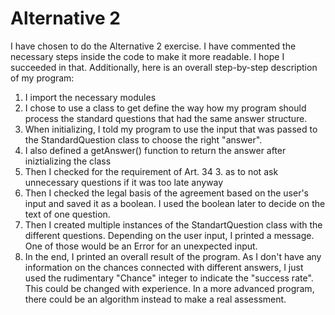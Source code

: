 # Alternative 2

I have chosen to do the Alternative 2 exercise. I have commented the necessary steps inside the code to make it more readable. I hope I succeeded in that. Additionally, here is an overall step-by-step description of my program:

1. I import the necessary modules
2. I chose to use a class to get define the way how my program should process the standard questions that had the same answer structure.
3. When initializing, I told my program to use the input that was passed to the StandardQuestion class to choose the right "answer".
4. I also defined a getAnswer() function to return the answer after iniztializing the class
5. Then I checked for the requirement of Art. 34 3. as to not ask unnecessary questions if it was too late anyway
6. Then I checked the legal basis of the agreement based on the user's input and saved it as a boolean. I used the boolean later to decide on the text of one question. 
7. Then I created multiple instances of the StandartQuestion class with the different questions. Depending on the user input, I printed a message. One of those would be an Error for an unexpected input.
8. In the end, I printed an overall result of the program. As I don't have any information on the chances connected with different answers, I just used the rudimentary "Chance" integer to indicate the "success rate". This could be changed with experience. In a more advanced program, there could be an algorithm instead to make a real assessment.
